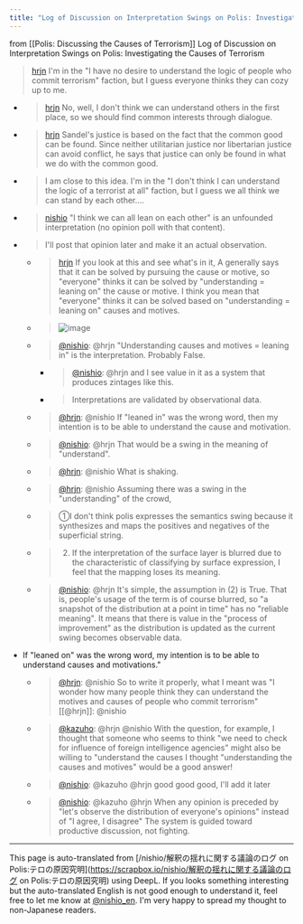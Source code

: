 ```yaml
---
title: "Log of Discussion on Interpretation Swings on Polis: Investigating the Causes of Terrorism"
---
```


from  [[Polis: Discussing the Causes of Terrorism]]
Log of Discussion on Interpretation Swings on Polis: Investigating the Causes of Terrorism
> [hrjn](https://twitter.com/hrjn/status/1647924423645859841) I'm in the "I have no desire to understand the logic of people who commit terrorism" faction, but I guess everyone thinks they can cozy up to me.
- > [hrjn](https://twitter.com/hrjn/status/1647924864467210240) No, well, I don't think we can understand others in the first place, so we should find common interests through dialogue.
- > [hrjn](https://twitter.com/hrjn/status/1647925786954047489) Sandel's justice is based on the fact that the common good can be found. Since neither utilitarian justice nor libertarian justice can avoid conflict, he says that justice can only be found in what we do with the common good.
- >  I am close to this idea.
I'm in the "I don't think I can understand the logic of a terrorist at all" faction, but I guess we all think we can stand by each other....
- > [nishio](https://twitter.com/nishio/status/1647925008638033921) "I think we can all lean on each other" is an unfounded interpretation (no opinion poll with that content).
- >  I'll post that opinion later and make it an actual observation.
    - > [hrjn](https://twitter.com/hrjn/status/1647927044561584129) If you look at this and see what's in it, A generally says that it can be solved by pursuing the cause or motive, so "everyone" thinks it can be solved by "understanding = leaning on" the cause or motive. I think you mean that "everyone" thinks it can be solved based on "understanding = leaning on" causes and motives.
    - >  ![image](https://pbs.twimg.com/media/Ft6c6aiaYAAkhmJ?format=jpg&name=medium#.png)
    - > [@nishio](https://twitter.com/nishio/status/1647927404256722950?s=20): @hrjn "Understanding causes and motives = leaning in" is the interpretation. Probably False.
        - > [@nishio](https://twitter.com/nishio/status/1647927738106531842?s=20): @hrjn and I see value in it as a system that produces zintages like this.
        - > Interpretations are validated by observational data.
    - > [@hrjn](https://twitter.com/hrjn/status/1647928114595639298?s=20): @nishio If "leaned in" was the wrong word, then my intention is to be able to understand the cause and motivation.
    - > [@nishio](https://twitter.com/nishio/status/1647928432037355521?s=20): @hrjn That would be a swing in the meaning of "understand".
    - > [@hrjn](https://twitter.com/hrjn/status/1647928741669249024?s=20): @nishio What is shaking.
    - > [@hrjn](https://twitter.com/hrjn/status/1647930926134083584?s=20): @nishio Assuming there was a swing in the "understanding" of the crowd,
    - > ①I don't think polis expresses the semantics swing because it synthesizes and maps the positives and negatives of the superficial string.
    - > 2) If the interpretation of the surface layer is blurred due to the characteristic of classifying by surface expression, I feel that the mapping loses its meaning.
    - > [@nishio](https://twitter.com/nishio/status/1647933919625613312?s=20): @hrjn It's simple, the assumption in (2) is True. That is, people's usage of the term is of course blurred, so "a snapshot of the distribution at a point in time" has no "reliable meaning". It means that there is value in the "process of improvement" as the distribution is updated as the current swing becomes observable data.
- If "leaned on" was the wrong word, my intention is to be able to understand causes and motivations."
    - > [@hrjn](https://twitter.com/hrjn/status/1647928477344206848?s=20): @nishio So to write it properly, what I meant was "I wonder how many people think they can understand the motives and causes of people who commit terrorism" [[@hrjn]]: @nishio
    - > [@kazuho](https://twitter.com/kazuho/status/1647928932115841024?s=20): @hrjn @nishio With the question, for example, I thought that someone who seems to think "we need to check for influence of foreign intelligence agencies" might also be willing to "understand the causes I thought "understanding the causes and motives" would be a good answer!
    - > [@nishio](https://twitter.com/nishio/status/1647929106422706176?s=20): @kazuho @hrjn good good good, I'll add it later
    - > [@nishio](https://twitter.com/nishio/status/1647929877906194434?s=20): @kazuho @hrjn When any opinion is preceded by "let's observe the distribution of everyone's opinions" instead of "I agree, I disagree" The system is guided toward productive discussion, not fighting.


---
This page is auto-translated from [/nishio/解釈の揺れに関する議論のログ on Polis:テロの原因究明](https://scrapbox.io/nishio/解釈の揺れに関する議論のログ on Polis:テロの原因究明) using DeepL. If you looks something interesting but the auto-translated English is not good enough to understand it, feel free to let me know at [@nishio_en](https://twitter.com/nishio_en). I'm very happy to spread my thought to non-Japanese readers.